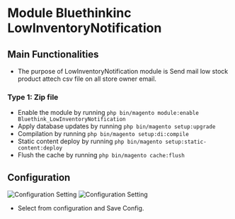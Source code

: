 # Module Bluethinkinc LowInventoryNotification

## Main Functionalities

- The purpose of LowInventoryNotification module is Send mail low stock product attech csv file on all store owner email.

### Type 1: Zip file

- Enable the module by running `php bin/magento module:enable Bluethink_LowInventoryNotification`
- Apply database updates by running `php bin/magento setup:upgrade`
- Compilation by running `php bin/magento setup:di:compile`
- Static content deploy by running `php bin/magento setup:static-content:deploy`
- Flush the cache by running `php bin/magento cache:flush`

## Configuration


![Configuration Setting](docs/images/1-lowinventorynotification-configuration.png)
![Configuration Setting](docs/images/2-lowinventorynotification-configuration.png)
- Select from configuration and Save Config.



